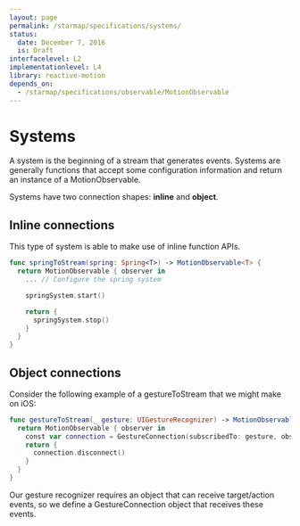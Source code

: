 ```yaml
---
layout: page
permalink: /starmap/specifications/systems/
status:
  date: December 7, 2016
  is: Draft
interfacelevel: L2
implementationlevel: L4
library: reactive-motion
depends_on:
  - /starmap/specifications/observable/MotionObservable
---
```


# Systems

A system is the beginning of a stream that generates events. Systems are generally functions that
accept some configuration information and return an instance of a MotionObservable.

Systems have two connection shapes: **inline** and **object**.

## Inline connections

This type of system is able to make use of inline function APIs.

```swift
func springToStream(spring: Spring<T>) -> MotionObservable<T> {
  return MotionObservable { observer in
    ... // Configure the spring system

    springSystem.start()

    return {
      springSystem.stop()
    }
  }
}
```

## Object connections

Consider the following example of a gestureToStream that we might make on iOS:

```swift
func gestureToStream(_ gesture: UIGestureRecognizer) -> MotionObservable<UIGestureRecognizer> {
  return MotionObservable { observer in
    const var connection = GestureConnection(subscribedTo: gesture, observer: observer)
    return {
      connection.disconnect()
    }
  }
}
```

Our gesture recognizer requires an object that can receive target/action events, so we define a
GestureConnection object that receives these events.

